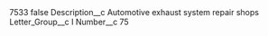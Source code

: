 <?xml version="1.0" encoding="UTF-8"?>
<CustomMetadata xmlns="http://soap.sforce.com/2006/04/metadata" xmlns:xsi="http://www.w3.org/2001/XMLSchema-instance" xmlns:xsd="http://www.w3.org/2001/XMLSchema">
    <label>7533</label>
    <protected>false</protected>
    <values>
        <field>Description__c</field>
        <value xsi:type="xsd:string">Automotive exhaust system repair shops</value>
    </values>
    <values>
        <field>Letter_Group__c</field>
        <value xsi:type="xsd:string">I</value>
    </values>
    <values>
        <field>Number__c</field>
        <value xsi:type="xsd:string">75</value>
    </values>
</CustomMetadata>
